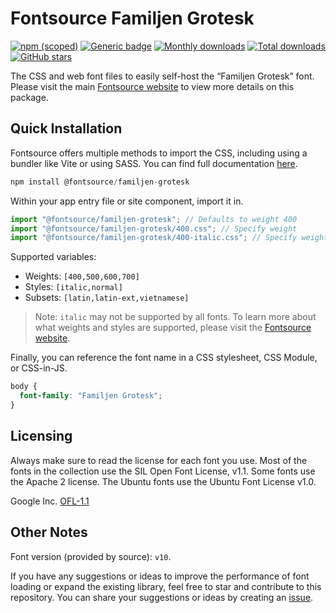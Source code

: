 # Fontsource Familjen Grotesk

[![npm (scoped)](https://img.shields.io/npm/v/@fontsource/familjen-grotesk?color=brightgreen)](https://www.npmjs.com/package/@fontsource/familjen-grotesk) [![Generic badge](https://img.shields.io/badge/fontsource-passing-brightgreen)](https://github.com/fontsource/fontsource) [![Monthly downloads](https://badgen.net/npm/dm/@fontsource/familjen-grotesk)](https://github.com/fontsource/fontsource) [![Total downloads](https://badgen.net/npm/dt/@fontsource/familjen-grotesk)](https://github.com/fontsource/fontsource) [![GitHub stars](https://img.shields.io/github/stars/fontsource/fontsource.svg?style=social&label=Star)](https://github.com/fontsource/fontsource/stargazers)

The CSS and web font files to easily self-host the “Familjen Grotesk” font. Please visit the main [Fontsource website](https://fontsource.org/fonts/familjen-grotesk) to view more details on this package.

## Quick Installation

Fontsource offers multiple methods to import the CSS, including using a bundler like Vite or using SASS. You can find full documentation [here](https://fontsource.org/docs/getting-started/introduction).

```javascript
npm install @fontsource/familjen-grotesk
```

Within your app entry file or site component, import it in.

```javascript
import "@fontsource/familjen-grotesk"; // Defaults to weight 400
import "@fontsource/familjen-grotesk/400.css"; // Specify weight
import "@fontsource/familjen-grotesk/400-italic.css"; // Specify weight and style
```

Supported variables:
- Weights: `[400,500,600,700]`
- Styles: `[italic,normal]`
- Subsets: `[latin,latin-ext,vietnamese]`

> Note: `italic` may not be supported by all fonts. To learn more about what weights and styles are supported, please visit the [Fontsource website](https://fontsource.org/fonts/familjen-grotesk).

Finally, you can reference the font name in a CSS stylesheet, CSS Module, or CSS-in-JS.

```css
body {
  font-family: "Familjen Grotesk";
}
```

## Licensing
Always make sure to read the license for each font you use. Most of the fonts in the collection use the SIL Open Font License, v1.1. Some fonts use the Apache 2 license. The Ubuntu fonts use the Ubuntu Font License v1.0.

Google Inc.
[OFL-1.1](http://scripts.sil.org/OFL)

## Other Notes
Font version (provided by source): `v10`.

If you have any suggestions or ideas to improve the performance of font loading or expand the existing library, feel free to star and contribute to this repository. You can share your suggestions or ideas by creating an [issue](https://github.com/fontsource/fontsource/issues).